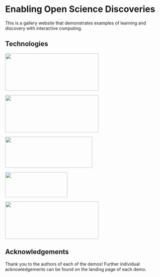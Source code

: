 # Enabling Open Science Discoveries

This is a gallery website that demonstrates examples of learning and discovery with interactive computing.

## Technologies

<a href="https://jupyter.org/"><img src="https://jupyter.org/assets/homepage/main-logo.svg" width="300" height="120"></a>

<a href="https://jupyter.org/hub"><img src="https://jupyter.org/assets/homepage/hublogo.svg" width="300" height="120"></a>

<a href="https://jupyter.org/binder"><img src="https://jupyter.org/assets/logos/binder.svg" width="280" height="100"></a>

<a href="https://mystmd.org/"><img src="https://mystmd.org/build/_assets/logo-wide-AK6GY6DB.svg" width="200" height="80"></a>

<a href="https://next.jupyterbook.org/"><img src="https://next.jupyterbook.org/build/config-item-8634ffd3-26cb306075f4a5bc13a6da37b7a31cca.svg" width="300" height="120"></a>

## Acknowledgements

Thank you to the authors of each of the demos! Further individual acknowledgements can be found on the landing page of each demo.
